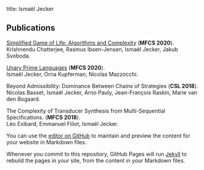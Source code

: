 title: Ismaël Jecker

## Publications

[Simplified Game of Life: Algorithms and Complexity](https://arxiv.org/pdf/2007.02894.pdf) (**MFCS 2020**).  
Krishnendu Chatterjee, Rasmus Ibsen-Jensen, Ismaël Jecker, Jakub Svoboda.

[Unary Prime Languages](https://drops.dagstuhl.de/opus/volltexte/2020/12717/pdf/LIPIcs-MFCS-2020-51.pdf) (**MFCS 2020**).  
Ismaël Jecker, Orna Kupferman, Nicolas Mazzocchi.

Beyond Admissibility: Dominance Between Chains of Strategies (**CSL 2018**).
Nicolas Basset, Ismaël Jecker, Arno Pauly, Jean-François Raskin, Marie van den Bogaard.

The Complexity of Transducer Synthesis from Multi-Sequential Specifications. (**MFCS 2018**).  
Léo Exibard, Emmanuel Filiot, Ismaël Jecker.



You can use the [editor on GitHub](https://github.com/IsmaelJecker/IsmaelJecker.github.io/edit/main/README.md) to maintain and preview the content for your website in Markdown files.

Whenever you commit to this repository, GitHub Pages will run [Jekyll](https://jekyllrb.com/) to rebuild the pages in your site, from the content in your Markdown files.


